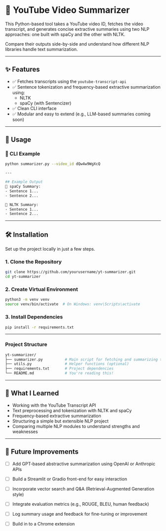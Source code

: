 # 🎥 YouTube Video Summarizer

This Python-based tool takes a YouTube video ID, fetches the video transcript, and generates concise extractive summaries using two NLP approaches: one built with spaCy and the other with NLTK.

Compare their outputs side-by-side and understand how different NLP libraries handle text summarization.

---

## ✨ Features

- ✅ Fetches transcripts using the `youtube-transcript-api`
- ✅ Sentence tokenization and frequency-based extractive summarization using:
  - NLTK
  - spaCy (with Sentencizer)
- ✅ Clean CLI interface
- ✅ Modular and easy to extend (e.g., LLM-based summaries coming soon)

---

## 🚀 Usage

### 🔧 CLI Example

```bash
python summarizer.py --video_id dQw4w9WgXcQ

---

## Example Output
📜 spaCy Summary:
- Sentence 1...
- Sentence 2...

📜 NLTK Summary:
- Sentence 1...
- Sentence 2...
```

---

## 🛠️ Installation

Set up the project locally in just a few steps.

### 1. Clone the Repository

```bash
git clone https://github.com/yourusername/yt-summarizer.git
cd yt-summarizer
```

### 2. Create Virtual Environment

```bash
python3 -m venv venv
source venv/bin/activate  # On Windows: venv\Scripts\activate
```

### 3. Install Dependencies

```bash
pip install -r requirements.txt
```

---

### Project Structure
```bash
yt-summarizer/
├── summarizer.py          # Main script for fetching and summarizing transcripts
├── utils.py               # Helper functions (optional)
├── requirements.txt       # Project dependencies
└── README.md              # You're reading this!
```
---

## 🧠 What I Learned

- Working with the YouTube Transcript API
- Text preprocessing and tokenization with NLTK and spaCy
- Frequency-based extractive summarization
- Structuring a simple but extensible NLP project
- Comparing multiple NLP modules to understand strengths and weaknesses

---

## 🔮 Future Improvements

- [ ] Add GPT-based abstractive summarization using OpenAI or Anthropic APIs
- [ ] Build a Streamlit or Gradio front-end for easy interaction
- [ ] Incorporate vector search and Q&A (Retrieval-Augmented Generation style)
- [ ] Integrate evaluation metrics (e.g., ROUGE, BLEU, human feedback)
- [ ] Log summary usage and feedback for fine-tuning or improvement
- [ ] Build in to a Chrome extension



